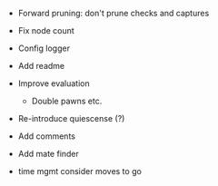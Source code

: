 
* Forward pruning: don't prune checks and captures
* Fix node count
* Config logger
* Add readme

* Improve evaluation
  * Double pawns etc.
* Re-introduce quiescense (?)


* Add comments
* Add mate finder
* time mgmt consider moves to go


